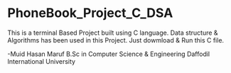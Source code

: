 # PhoneBook_Project_C_DSA
This is a terminal Based Project built using C language.
Data structure & Algorithms has been used in this Project.
Just dowmload & Run this C file.

-Muid Hasan Maruf
 B.Sc in Computer Science & Engineering 
 Daffodil International University


